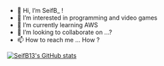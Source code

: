 - 👋 Hi, I’m SeifB_ !
- 👀 I’m interested in programming and video games
- 🌱 I’m currently learning AWS
- 💞️ I’m looking to collaborate on ...?
- 📫 How to reach me ... How ?

<!---
SeifB13/SeifB13 is a ✨ special ✨ repository because its `README.md` (this file) appears on your GitHub profile.
You can click the Preview link to take a look at your changes.
--->

[![SeifB13's GitHub stats](https://github-readme-stats.vercel.app/api?username=SeifB13)](https://github.com/anuraghazra/github-readme-stats)
